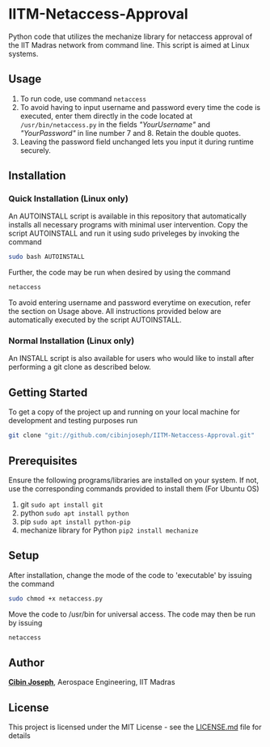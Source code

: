 # IITM-Netaccess-Approval
Python code that utilizes the mechanize library for netaccess approval of the IIT Madras network from command line. This script is aimed at Linux systems.

## Usage
1. To run code, use command `netaccess`
2. To avoid having to input username and password every time the code is executed, enter them directly in the code located at `/usr/bin/netaccess.py` in the fields *"YourUsername"* and *"YourPassword"* in line number 7 and 8. Retain the double quotes.
3. Leaving the password field unchanged lets you input it during runtime securely.

## Installation
### Quick Installation (Linux only)
An AUTOINSTALL script is available in this repository that automatically installs all necessary programs with minimal user intervention. Copy the script AUTOINSTALL and run it using sudo priveleges by invoking the command
```sh
sudo bash AUTOINSTALL
```
Further, the code may be run when desired by using the command 
```sh
netaccess
```
To avoid entering username and password everytime on execution, refer the section on Usage above.
All instructions provided below are automatically executed by the script AUTOINSTALL.

### Normal Installation (Linux only)
An INSTALL script is also available for users who would like to install after performing a git clone as described below.

## Getting Started
To get a copy of the project up and running on your local machine for development and testing purposes run
```sh
git clone "git://github.com/cibinjoseph/IITM-Netaccess-Approval.git"
```

## Prerequisites
Ensure the following programs/libraries are installed on your system. If not, use the corresponding commands provided to install them (For Ubuntu OS) 
1. git `sudo apt install git`
2. python `sudo apt install python`
3. pip `sudo apt install python-pip`
4. mechanize library for Python `pip2 install mechanize`

## Setup
After installation, change the mode of the code to 'executable' by issuing the command
```sh
sudo chmod +x netaccess.py
```

Move the code to /usr/bin for universal access. The code may then be run by issuing
```sh
netaccess
```

## Author
[**Cibin Joseph**](https://github.com/cibinjoseph/), Aerospace Engineering, IIT Madras

## License
This project is licensed under the MIT License - see the [LICENSE.md](LICENSE.md) file for details
